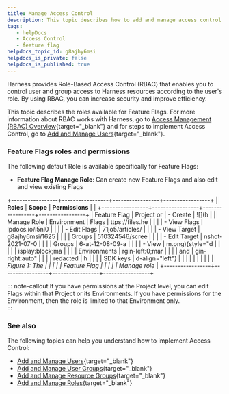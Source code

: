 ```yaml
---
title: Manage Access Control
description: This topic describes how to add and manage access control for Feature Flags.
tags: 
   - helpDocs
   - Access Control
   - feature flag
helpdocs_topic_id: g8ajhy6msi
helpdocs_is_private: false
helpdocs_is_published: true
---
```


Harness provides Role-Based Access Control (RBAC) that enables you to
control user and group access to Harness resources according to the
user\'s role. By using RBAC, you can increase security and improve
efficiency.

This topic describes the roles available for Feature Flags. For more
information about RBAC works with Harness, go to [Access Management
(RBAC) Overview](https://docs.harness.io/article/vz5cq0nfg2-rbac-in-harness){target="_blank"}
and for steps to implement Access Control, go to [Add and Manage
Users](https://docs.harness.io/article/hyoe7qcaz6-add-users){target="_blank"}.

### Feature Flags roles and permissions

The following default Role is available specifically for Feature Flags:

-   **Feature Flag Manage Role**: Can create new Feature Flags and also
    edit and view existing Flags

+-----------------+-----------------+-----------------+-----------------+
| **Roles**       | **Scope**       | **Permissions** |                 |
+-----------------+-----------------+-----------------+-----------------+
| Feature Flag    | Project or      | -   Create      | ![](h           |
| Manage Role     | Environment     |     Flags       | ttps://files.he |
|                 |                 | -   View Flags  | lpdocs.io/i5nl0 |
|                 |                 | -   Edit Flags  | 71jo5/articles/ |
|                 |                 | -   View Target | g8ajhy6msi/1625 |
|                 |                 |     Groups      | 510324546/scree |
|                 |                 | -   Edit Target | nshot-2021-07-0 |
|                 |                 |     Groups      | 6-at-12-08-09-a |
|                 |                 | -   View        | m.png){style="d |
|                 |                 |                 | isplay:block;ma |
|                 |                 |    Environments | rgin-left:0;mar |
|                 |                 |     and         | gin-right:auto" |
|                 |                 |     redacted    | h               |
|                 |                 |     SDK keys    | d-align="left"} |
|                 |                 |                 |                 |
|                 |                 |                 | *Figure 1: The  |
|                 |                 |                 | Feature Flag    |
|                 |                 |                 | Manage role*    |
+-----------------+-----------------+-----------------+-----------------+

::: note-callout
If you have permissions at the Project level, you can edit Flags within
that Project or its Environments. If you have permissions for the
Environment, then the role is limited to that Environment only.\
:::

### See also

The following topics can help you understand how to implement Access
Control:

-   [Add and Manage
    Users](https://docs.harness.io/article/hyoe7qcaz6-add-users){target="_blank"}
-   [Add and Manage User
    Groups](https://docs.harness.io/article/dfwuvmy33m-add-user-groups){target="_blank"}
-   [Add and Manage Resource
    Groups](https://docs.harness.io/article/yp4xj36xro-add-resource-groups){target="_blank"}
-   [Add and Manage
    Roles](https://docs.harness.io/article/tsons9mu0v-add-manage-roles){target="_blank"}
